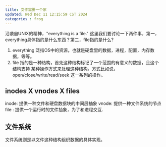 ```yaml
---
title: 文件需要一个家
updated: Wed Dec 11 12:15:59 CST 2024
categories : frog
---
```

沿袭自UNIX的精神，"everything is a file." 这里我们要讨论一下两件事，第一，
everything具体指的是什么东西？第二，file指的是什么?

1. everything 泛指OS中的资源，也就是硬盘里的数据，进程，配置，内存数据，等等。
2. file 指的是一种结构，首先这种结构标记了一个范围的有意义的数据，且这个结构支持
    某种操作方式来处理这种结构。方式比如说，open/close/write/read/seek
    这一系列的操作。

## inodes X vnodes X files 
inode: 提供一种文件和硬盘数据块的中间层抽象
vnode: 提供一种文件系统的节点
file : 提供一个运行时的文件抽象，为了和进程交互.



## 文件系统
文件系统则是以文件这种结构组织数据的具体实现。
